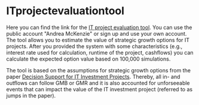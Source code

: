 # ITprojectevaluationtool
Here you can find the link for the [IT project evaluation tool](https://personal-2u8rb8tg.outsystemscloud.com/ITInvestmentprojectEvaluation/Login).
You can use the public account "Andrea McKenzie" or sign up and use your own account. 
The tool allows you to estimate the value of strategic growth options for IT projects. After you provided the system with some characteristics (e.g., interest rate used for calculation, runtime of the project, cashflows) you can calculate the expected option value based on 100,000 simulations. 

The tool is based on the assumptions for strategic growth options from the paper [Decision Support for IT Investment Projects](https://link.springer.com/article/10.1007/s12599-016-0423-7). Thereby, all in- and outflows can follow GMB or GMR and it is also accounted for unforseeable events that can impact the value of the IT investment project (referred to as jumps in the paper). 




